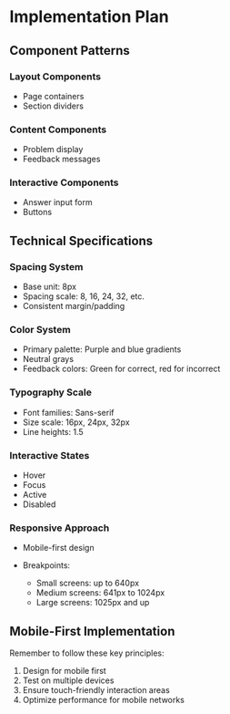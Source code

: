 # Implementation Plan

## Component Patterns

### Layout Components

- Page containers
- Section dividers

### Content Components

- Problem display
- Feedback messages

### Interactive Components

- Answer input form
- Buttons

## Technical Specifications

### Spacing System

- Base unit: 8px
- Spacing scale: 8, 16, 24, 32, etc.
- Consistent margin/padding

### Color System

- Primary palette: Purple and blue gradients
- Neutral grays
- Feedback colors: Green for correct, red for incorrect

### Typography Scale

- Font families: Sans-serif
- Size scale: 16px, 24px, 32px
- Line heights: 1.5

### Interactive States

- Hover
- Focus
- Active
- Disabled

### Responsive Approach

- Mobile-first design
- Breakpoints:

  - Small screens: up to 640px
  - Medium screens: 641px to 1024px
  - Large screens: 1025px and up

## Mobile-First Implementation

Remember to follow these key principles:

1. Design for mobile first
2. Test on multiple devices
3. Ensure touch-friendly interaction areas
4. Optimize performance for mobile networks
